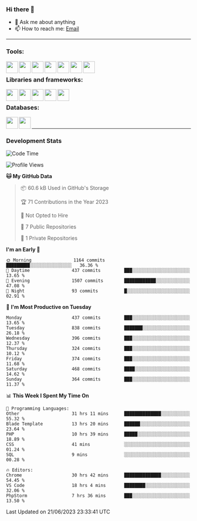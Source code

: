 ### Hi there 👋

- 💬 Ask me about anything
- 📫 How to reach me: [Email]

---

### Tools:
<img align='left' height="32" width="32" src="https://cdn.jsdelivr.net/npm/simple-icons@4.8.0/icons/phpstorm.svg" />
<img align='left' height="32" width="32" src="https://cdn.jsdelivr.net/npm/simple-icons@4.8.0/icons/webstorm.svg" />
<img align='left' height="32" width="32" src="https://cdn.jsdelivr.net/npm/simple-icons@4.8.0/icons/visualstudiocode.svg" />
<img align='left' height="32" width="32" src="https://cdn.jsdelivr.net/npm/simple-icons@4.8.0/icons/sublimetext.svg" />
<img align='left' height="32" width="32" src="https://cdn.jsdelivr.net/npm/simple-icons@4.8.0/icons/laragon.svg" />
<img align='left' height="32" width="32" src="https://cdn.jsdelivr.net/npm/simple-icons@4.8.0/icons/docker.svg" />
<img align='left' height="32" width="32" src="https://cdn.jsdelivr.net/npm/simple-icons@4.8.0/icons/amazonaws.svg" />
<br>

### Libraries and frameworks:
<img align='left' height="32" width="32" src="https://cdn.jsdelivr.net/npm/simple-icons@4.8.0/icons/laravel.svg" />
<img align='left' height="32" width="32" src="https://cdn.jsdelivr.net/npm/simple-icons@4.8.0/icons/vue-dot-js.svg" />
<img align='left' height="32" width="32" src="https://cdn.jsdelivr.net/npm/simple-icons@4.8.0/icons/jquery.svg" />
<img align='left' height="32" width="32" src="https://cdn.jsdelivr.net/npm/simple-icons@4.8.0/icons/sass.svg" />
<img align='left' height="32" width="32" src="https://cdn.jsdelivr.net/npm/simple-icons@4.8.0/icons/tailwindcss.svg" />
<br>

### Databases:
<img align='left' height="32" width="32" src="https://cdn.jsdelivr.net/npm/simple-icons@4.8.0/icons/mysql.svg" />
<img align='left' height="32" width="32" src="https://cdn.jsdelivr.net/npm/simple-icons@4.8.0/icons/microsoftsqlserver.svg" />
<br>

---
### Development Stats
<!--START_SECTION:waka-->
![Code Time](http://img.shields.io/badge/Code%20Time-1%2C849%20hrs%2053%20mins-blue)

![Profile Views](http://img.shields.io/badge/Profile%20Views-18-blue)

**🐱 My GitHub Data** 

> 📦 60.6 kB Used in GitHub's Storage 
 > 
> 🏆 71 Contributions in the Year 2023
 > 
> 🚫 Not Opted to Hire
 > 
> 📜 7 Public Repositories 
 > 
> 🔑 1 Private Repositories 
 > 
**I'm an Early 🐤** 

```text
🌞 Morning                1164 commits        █████████░░░░░░░░░░░░░░░░   36.36 % 
🌆 Daytime                437 commits         ███░░░░░░░░░░░░░░░░░░░░░░   13.65 % 
🌃 Evening                1507 commits        ████████████░░░░░░░░░░░░░   47.08 % 
🌙 Night                  93 commits          █░░░░░░░░░░░░░░░░░░░░░░░░   02.91 % 
```
📅 **I'm Most Productive on Tuesday** 

```text
Monday                   437 commits         ███░░░░░░░░░░░░░░░░░░░░░░   13.65 % 
Tuesday                  838 commits         ███████░░░░░░░░░░░░░░░░░░   26.18 % 
Wednesday                396 commits         ███░░░░░░░░░░░░░░░░░░░░░░   12.37 % 
Thursday                 324 commits         ███░░░░░░░░░░░░░░░░░░░░░░   10.12 % 
Friday                   374 commits         ███░░░░░░░░░░░░░░░░░░░░░░   11.68 % 
Saturday                 468 commits         ████░░░░░░░░░░░░░░░░░░░░░   14.62 % 
Sunday                   364 commits         ███░░░░░░░░░░░░░░░░░░░░░░   11.37 % 
```


📊 **This Week I Spent My Time On** 

```text
💬 Programming Languages: 
Other                    31 hrs 11 mins      ██████████████░░░░░░░░░░░   55.32 % 
Blade Template           13 hrs 20 mins      ██████░░░░░░░░░░░░░░░░░░░   23.64 % 
PHP                      10 hrs 39 mins      █████░░░░░░░░░░░░░░░░░░░░   18.89 % 
CSS                      41 mins             ░░░░░░░░░░░░░░░░░░░░░░░░░   01.24 % 
SQL                      9 mins              ░░░░░░░░░░░░░░░░░░░░░░░░░   00.28 % 

🔥 Editors: 
Chrome                   30 hrs 42 mins      ██████████████░░░░░░░░░░░   54.45 % 
VS Code                  18 hrs 4 mins       ████████░░░░░░░░░░░░░░░░░   32.06 % 
PhpStorm                 7 hrs 36 mins       ███░░░░░░░░░░░░░░░░░░░░░░   13.50 % 
```


 Last Updated on 21/06/2023 23:33:41 UTC
<!--END_SECTION:waka-->

[huyviet]: https://huyviet.vn/
[EMAIl]: https://mail.google.com/mail/u/0/?fs=1&tf=cm&source=mailto&to=huynguyenviet0110@gmail.com
